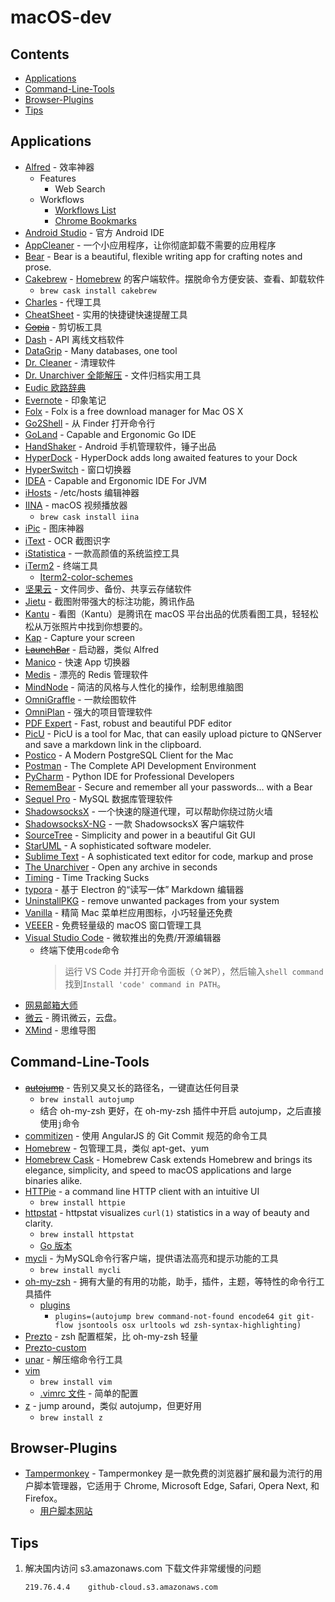 # macOS-dev

## Contents

- [Applications](#Applications)
- [Command-Line-Tools](#Command-Line-Tools)
- [Browser-Plugins](#Browser-Plugins)
- [Tips](#Tips)

## Applications

- [Alfred](https://www.alfredapp.com/) - 效率神器
  - Features
    - Web Search
  - Workflows
    - [Workflows List](http://www.alfredworkflow.com/ "第三方工作流下载网站 @hzlzh")
    - [Chrome Bookmarks](http://www.packal.org/workflow/chrome-bookmarks-0)
- [Android Studio](https://developer.android.google.cn/studio/index.html) - 官方 Android IDE
- [AppCleaner](http://freemacsoft.net/appcleaner/) - 一个小应用程序，让你彻底卸载不需要的应用程序
- [Bear](http://www.bear-writer.com/) - Bear is a beautiful, flexible writing app for crafting notes and prose.
- [Cakebrew](https://www.cakebrew.com/) - [Homebrew](https://brew.sh/) 的客户端软件。摆脱命令方便安装、查看、卸载软件
  - `brew cask install cakebrew`
- [Charles](https://www.charlesproxy.com/) - 代理工具
- [CheatSheet](https://www.mediaatelier.com/CheatSheet/) - 实用的快捷键快速提醒工具
- ~~[Copia](http://www.dollaropath.com/copia/)~~ - 剪切板工具
- [Dash](https://kapeli.com/dash) - API 离线文档软件
- [DataGrip](https://www.jetbrains.com/datagrip/) - Many databases, one tool
- [Dr. Cleaner](https://www.drcleaner.com/zh-hans/dr-cleaner/) - 清理软件
- [Dr. Unarchiver 全能解压](https://www.drcleaner.com/zh-hans/dr-unarchiver/) - 文件归档实用工具
- [Eudic 欧路辞典](https://dict.eudic.net/ "官网")
- [Evernote](https://www.yinxiang.com/ "官网") - 印象笔记
- [Folx](https://mac.eltima.com/download-manager.html "官网") - Folx is a free download manager for Mac OS X
- [Go2Shell](http://zipzapmac.com/Go2Shell) - 从 Finder 打开命令行
- [GoLand](https://www.jetbrains.com/go/) - Capable and Ergonomic Go IDE
- [HandShaker](https://www.smartisan.com/apps/handshaker) - Android 手机管理软件，锤子出品
- [HyperDock](https://bahoom.com/hyperdock) - HyperDock adds long awaited features to your Dock
- [HyperSwitch](https://bahoom.com/hyperswitch) - 窗口切换器
- [IDEA](https://www.jetbrains.com/idea/) - Capable and Ergonomic IDE For JVM
- [iHosts](https://toolinbox.net/iHosts/) - /etc/hosts 编辑神器
- [IINA](https://lhc70000.github.io/iina/zh-cn/) - macOS 视频播放器
  - `brew cask install iina`
- [iPic](https://toolinbox.net/iPic/) - 图床神器
- [iText](https://toolinbox.net/iText/) - OCR 截图识字
- [iStatistica](http://www.imagetasks.com/system-battery-network-monitor-widget/) - 一款高颜值的系统监控工具
- [iTerm2](https://www.iterm2.com/) - 终端工具
  - [Iterm2-color-schemes](http://iterm2colorschemes.com/)
- [坚果云](https://www.jianguoyun.com/ "官网") - 文件同步、备份、共享云存储软件
- [Jietu](http://jietu.qq.com/) - 截图附带强大的标注功能，腾讯作品
- [Kantu](http://kantu.qq.com/) - 看图（Kantu）是腾讯在 macOS 平台出品的优质看图工具，轻轻松松从万张照片中找到你想要的。
- [Kap](https://getkap.co/) - Capture your screen
- ~~[LaunchBar](https://www.obdev.at/products/launchbar/index.html)~~ - 启动器，类似 Alfred
- [Manico](https://manico.im/) - 快速 App 切换器
- [Medis](http://getmedis.com/) - 漂亮的 Redis 管理软件
- [MindNode](https://mindnode.com/) - 简洁的风格与人性化的操作，绘制思维脑图
- [OmniGraffle](https://www.omnigroup.com/omnigraffle/) - 一款绘图软件
- [OmniPlan](https://www.omnigroup.com/omniplan/) - 强大的项目管理软件
- [PDF Expert](https://pdfexpert.com/zh) - Fast, robust and beautiful PDF editor
- [PicU](https://github.com/chenxtdo/UPImageMacApp) - PicU is a tool for Mac, that can easily upload picture to QNServer and save a markdown link in the clipboard.
- [Postico](https://eggerapps.at/postico/) - A Modern PostgreSQL Client for the Mac
- [Postman](https://www.getpostman.com/) - The Complete API Development Environment
- [PyCharm](https://www.jetbrains.com/pycharm/) - Python IDE for Professional Developers
- [RememBear](https://www.remembear.com/) - Secure and remember all your passwords… with a Bear
- [Sequel Pro](http://www.sequelpro.com/) - MySQL 数据库管理软件
- [ShadowsocksX](http://shadowsocks.org/) - 一个快速的隧道代理，可以帮助你绕过防火墙
- [ShadowsocksX-NG](https://github.com/shadowsocks/ShadowsocksX-NG) - 一款 ShadowsocksX 客户端软件
- [SourceTree](https://www.sourcetreeapp.com/) - Simplicity and power in a beautiful Git GUI
- [StarUML](http://staruml.io/) - A sophisticated software modeler.
- [Sublime Text](https://www.sublimetext.com/) - A sophisticated text editor for code, markup and prose
- [The Unarchiver](https://theunarchiver.com/) - Open any archive in seconds
- [Timing](https://timingapp.com/) - Time Tracking Sucks
- [typora](https://typora.io/) - 基于 Electron 的“读写一体” Markdown 编辑器
- [UninstallPKG](https://www.corecode.io/uninstallpkg/) - remove unwanted packages from your system
- [Vanilla](http://matthewpalmer.net/vanilla/) - 精简 Mac 菜单栏应用图标，小巧轻量还免费
- [VEEER](https://veeer.io/) - 免费轻量级的 macOS 窗口管理工具
- [Visual Studio Code](https://code.visualstudio.com/) - 微软推出的免费/开源编辑器
  - 终端下使用`code`命令
    > 运行 VS Code 并打开命令面板（⇧⌘P），然后输入`shell command`找到`Install 'code' command in PATH`。
- [网易邮箱大师](https://mail.163.com/dashi/ "官网，也可到 Mac App Store 下载")
- [微云](https://www.weiyun.com/) - 腾讯微云，云盘。
- [XMind](https://www.xmind.cn/) - 思维导图

## Command-Line-Tools

- ~~[autojump](https://github.com/wting/autojump)~~ - 告别又臭又长的路径名，一键直达任何目录
  - `brew install autojump`
  - 结合 oh-my-zsh 更好，在 oh-my-zsh 插件中开启 autojump，之后直接使用`j`命令
- [commitizen](https://www.npmjs.com/package/commitizen) - 使用 AngularJS 的 Git Commit 规范的命令工具
- [Homebrew](https://brew.sh/) - 包管理工具，类似 apt-get、yum
- [Homebrew Cask](https://caskroom.github.io/) - Homebrew Cask extends Homebrew and brings its elegance, simplicity, and speed to macOS applications and large binaries alike.
- [HTTPie](https://httpie.org/) - a command line HTTP client with an intuitive UI
  - `brew install httpie`
- [httpstat](https://github.com/reorx/httpstat) - httpstat visualizes `curl(1)` statistics in a way of beauty and clarity.
  - `brew install httpstat`
  - [Go 版本](https://github.com/davecheney/httpstat)
- [mycli](http://www.mycli.net/) - 为MySQL命令行客户端，提供语法高亮和提示功能的工具
  - `brew install mycli`
- [oh-my-zsh](http://ohmyz.sh/) - 拥有大量的有用的功能，助手，插件，主题，等特性的命令行工具插件
  - [plugins](https://github.com/robbyrussell/oh-my-zsh/wiki/Plugins)
    - `plugins=(autojump brew command-not-found encode64 git git-flow jsontools osx urltools wd zsh-syntax-highlighting)`
- [Prezto](https://github.com/sorin-ionescu/prezto) - zsh 配置框架，比 oh-my-zsh 轻量
- [Prezto-custom](https://github.com/hnye007/prezto)
- [unar](https://theunarchiver.com/command-line) - 解压缩命令行工具
- [vim](http://www.vim.org/)
  - `brew install vim`
  - [.vimrc 文件](./config/.vimrc) - 简单的配置
- [z](https://github.com/rupa/z) - jump around，类似 autojump，但更好用
  - `brew install z`

## Browser-Plugins

- [Tampermonkey](https://tampermonkey.net/) - Tampermonkey 是一款免费的浏览器扩展和最为流行的用户脚本管理器，它适用于 Chrome, Microsoft Edge, Safari, Opera Next, 和 Firefox。
  - [用户脚本网站](https://greasyfork.org/zh-CN)

## Tips

1. 解决国内访问 s3.amazonaws.com 下载文件非常缓慢的问题
   ~~~shell
   219.76.4.4    github-cloud.s3.amazonaws.com
   ~~~